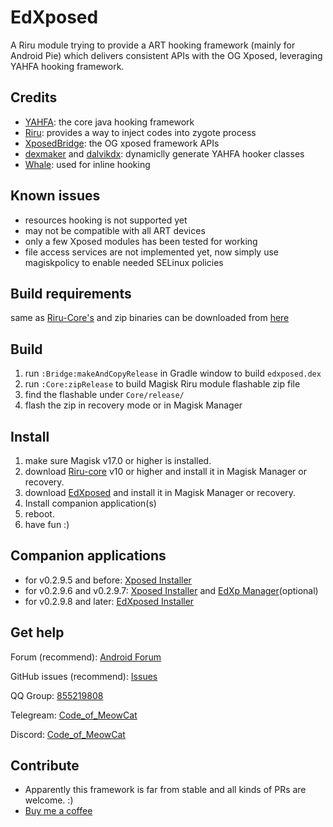 # EdXposed

A Riru module trying to provide a ART hooking framework (mainly for Android Pie) which delivers consistent APIs with the OG Xposed, leveraging YAHFA hooking framework.

## Credits 

- [YAHFA](https://github.com/rk700/YAHFA): the core java hooking framework
- [Riru](https://github.com/RikkaApps/Riru): provides a way to inject codes into zygote process
- [XposedBridge](https://github.com/rovo89/XposedBridge): the OG xposed framework APIs
- [dexmaker](https://github.com/linkedin/dexmaker) and [dalvikdx](https://github.com/JakeWharton/dalvik-dx): dynamiclly generate YAHFA hooker classes
- [Whale](https://github.com/asLody/whale): used for inline hooking

## Known issues

- resources hooking is not supported yet
- may not be compatible with all ART devices
- only a few Xposed modules has been tested for working
- file access services are not implemented yet, now simply use magiskpolicy to enable needed SELinux policies

## Build requirements

same as [Riru-Core's](https://github.com/RikkaApps/Riru/blob/master/README.md#build-requirements)
and zip binaries can be downloaded from [here](http://gnuwin32.sourceforge.net/packages/zip.htm)

## Build

1. run `:Bridge:makeAndCopyRelease` in Gradle window to build `edxposed.dex`
2. run `:Core:zipRelease` to build Magisk Riru module flashable zip file
3. find the flashable under `Core/release/`
4. flash the zip in recovery mode or in Magisk Manager

## Install

1. make sure Magisk v17.0 or higher is installed.
2. download [Riru-core](https://github.com/RikkaApps/Riru/releases) v10 or higher and install it in Magisk Manager or recovery.
3. download [EdXposed](https://github.com/solohsu/EdXposed/releases) and install it in Magisk Manager or recovery.
4. Install companion application(s)
4. reboot.
5. have fun :)

## Companion applications
- for v0.2.9.5 and before: [Xposed Installer](https://github.com/DVDAndroid/XposedInstaller)
- for v0.2.9.6 and v0.2.9.7: [Xposed Installer](https://github.com/DVDAndroid/XposedInstaller) and [EdXp Manager](https://github.com/solohsu/EdXpManager)(optional)
- for v0.2.9.8 and later: [EdXposed Installer](https://github.com/solohsu/XposedInstaller)
## Get help

Forum (recommend): [Android Forum](http://af.meowcat.org/)

GitHub issues (recommend): [Issues](https://github.com/solohsu/EdXposed/issues/)

QQ Group: [855219808](http://shang.qq.com/wpa/qunwpa?idkey=fae42a3dba9dc758caf63e971be2564e67bf7edd751a2ff1c750478b0ad1ca3f)

Telegream: [Code_of_MeowCat](http://t.me/Code_of_MeowCat)

Discord: [Code_of_MeowCat](https://discord.gg/Hag6gNh)

## Contribute

- Apparently this framework is far from stable and all kinds of PRs are welcome. :)
- [Buy me a coffee](https://www.paypal.com/cgi-bin/webscr?cmd=_donations&business=7QSUMRYATU9D4&currency_code=USD&source=url)

